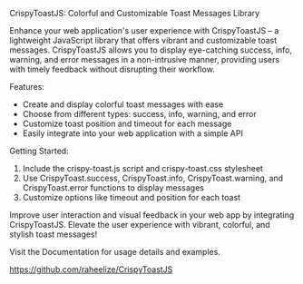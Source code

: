 CrispyToastJS: Colorful and Customizable Toast Messages Library

Enhance your web application's user experience with CrispyToastJS – a lightweight JavaScript library that offers vibrant and customizable toast messages. CrispyToastJS allows you to display eye-catching success, info, warning, and error messages in a non-intrusive manner, providing users with timely feedback without disrupting their workflow.

Features:
- Create and display colorful toast messages with ease
- Choose from different types: success, info, warning, and error
- Customize toast position and timeout for each message
- Easily integrate into your web application with a simple API

Getting Started:
1. Include the crispy-toast.js script and crispy-toast.css stylesheet
2. Use CrispyToast.success, CrispyToast.info, CrispyToast.warning, and CrispyToast.error functions to display messages
3. Customize options like timeout and position for each toast

Improve user interaction and visual feedback in your web app by integrating CrispyToastJS. Elevate the user experience with vibrant, colorful, and stylish toast messages!

Visit the Documentation for usage details and examples.

https://github.com/raheelize/CrispyToastJS
